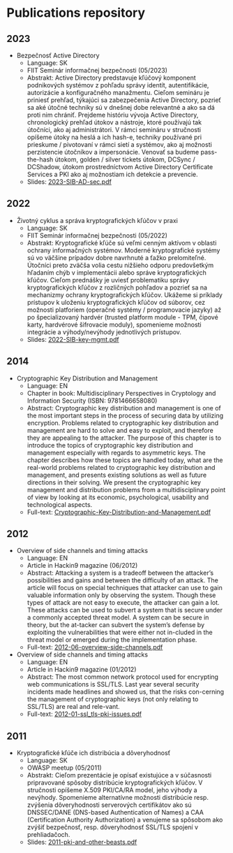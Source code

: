 # Publications repository

## 2023
* Bezpečnosť Active Directory
    * Language: SK
    * FIIT Seminár informačnej bezpečnosti (05/2023)
    * Abstrakt: Active Directory predstavuje kľúčový komponent podnikových systémov z pohľadu správy identít, autentifikácie, autorizácie a konfiguračného manažmentu. Cieľom semináru je priniesť prehľad, týkajúci sa zabezpečenia Active Directory, pozrieť sa aké útočné techniky sú v dnešnej dobe relevantné a ako sa dá proti nim chrániť. Prejdeme históriu vývoja Active Directory, chronologický prehľad útokov a nástroje, ktoré používajú tak útočníci, ako aj administrátori. V rámci semináru v stručnosti opíšeme útoky na heslá a ich hash-e, techniky používané pri prieskume / pivotovaní v rámci sietí a systémov, ako aj možnosti perzistencie útočníkov a impersonácie. Venovať sa budeme pass-the-hash útokom, golden / silver tickets útokom, DCSync / DCShadow, útokom prostredníctvom Active Directory Certificate Services a PKI ako aj možnostiam ich detekcie a prevencie.
    * Slides: [2023-SIB-AD-sec.pdf](./2023/2023-SIB-AD-sec.pdf)

## 2022
* Životný cyklus a správa kryptografických kľúčov v praxi
    * Language: SK
    * FIIT Seminár informačnej bezpečnosti (05/2022)
    * Abstrakt: Kryptografické kľúče sú veľmi cenným aktívom v oblasti ochrany informačných systémov. Moderné kryptografické systémy sú vo väčšine prípadov dobre navrhnuté a ťažko prelomiteľné. Útočníci preto zväčša volia cestu nižšieho odporu predovšetkým hľadaním chýb v implementácii alebo správe kryptografických kľúčov. Cieľom prednášky je uviesť problematiku správy kryptografických kľúčov z rozličných pohľadov a pozrieť sa na mechanizmy ochrany kryptografických kľúčov. Ukážeme si príklady prístupov k uloženiu kryptografických kľúčov od súborov, cez možnosti platforiem (operačné systémy / programovacie jazyky) až po špecializovaný hardvér (trusted platform module - TPM, čipové karty, hardvérové šifrovacie moduly), spomenieme možnosti integrácie a výhody/nevýhody jednotlivých prístupov.
    * Slides: [2022-SIB-key-mgmt.pdf](./2022/2022-SIB-key-mgmt.pdf)

## 2014
* Cryptographic Key Distribution and Management
    * Language: EN
    * Chapter in book: Multidisciplinary Perspectives in Cryptology and Information Security (ISBN: 9781466658080)
    * Abstract: Cryptographic key distribution and management is one of the most important steps in the process of securing data by utilizing encryption. Problems related to cryptographic key distribution and management are hard to solve and easy to exploit, and therefore they are appealing to the attacker. The purpose of this chapter is to introduce the topics of cryptographic key distribution and management especially with regards to asymmetric keys. The chapter describes how these topics are handled today, what are the real-world problems related to cryptographic key distribution and management, and presents existing solutions as well as future directions in their solving. We present the cryptographic key management and distribution problems from a multidisciplinary point of view by looking at its economic, psychological, usability and technological aspects.
    * Full-text: [Cryptographic-Key-Distribution-and-Management.pdf](./2014/2014-03-Cryptographic-Key-Distribution-and-Management.pdf)

## 2012
* Overview of side channels and timing attacks
    * Language: EN
    * Article in Hackin9 magazine (06/2012)
    * Abstract: Attacking a system is a tradeoff between the attacker’s possibilities and gains and between the difficulty of an attack. The article will focus on special techniques that attacker can use to gain valuable information only by observing the system. Though these types of attack are not easy to execute, the attacker can gain a lot. These attacks can be used to subvert a system that is secure under a commonly accepted threat model. A system can be secure in theory, but the at-tacker can subvert the system’s defense by exploiting the vulnerabilities that were either not in-cluded in the threat model or emerged during the implementation phase.
    * Full-text: [2012-06-overview-side-channels.pdf](./2012/2012-06-overview-side-channels.pdf)
* Overview of side channels and timing attacks
    * Language: EN
    * Article in Hackin9 magazine (01/2012)
    * Abstract: The most common network protocol used for encrypting web communications is SSL/TLS. Last year several security incidents made headlines and showed us, that the risks con-cerning the management of cryptographic keys (not only relating to SSL/TLS) are real and rele-vant.
    * Full-text: [2012-01-ssl_tls-pki-issues.pdf](./2012/2012-01-ssl_tls-pki-issues.pdf)

## 2011
* Kryptografické kľúče ich distribúcia a dôveryhodnosť
    * Language: SK
    * OWASP meetup (05/2011)
    * Abstrakt: Cieľom prezentácie je opísať existujúce a v súčasnosti pripravované spôsoby distribúcie kryptografických kľúčov. V stručnosti opíšeme X.509 PKI/CA/RA model, jeho výhody a nevýhody. Spomenieme alternatívne možnosti distribúcie resp. zvýšenia dôveryhodnosti serverových certifikátov ako sú DNSSEC/DANE (DNS-based Authentication of Names) a CAA (Certification Authority Authorization) a venujeme sa spôsobom ako zvýšiť bezpečnosť, resp. dôveryhodnosť SSL/TLS spojení v prehliadačoch.
    * Slides: [2011-pki-and-other-beasts.pdf](./2011/2011-pki-and-other-beasts.pdf)



